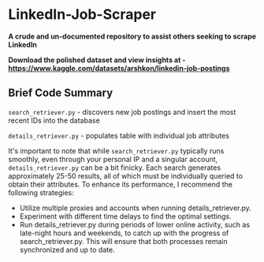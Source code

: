 # LinkedIn-Job-Scraper

**A crude and un-documented repository to assist others seeking to scrape LinkedIn**

**Download the polished dataset and view insights at - https://www.kaggle.com/datasets/arshkon/linkedin-job-postings**


## Brief Code Summary


```search_retriever.py``` - discovers new job postings and insert the most recent IDs into the database

```details_retriever.py``` - populates table with individual job attributes


It's important to note that while ```search_retriever.py``` typically runs smoothly, even through your personal IP and a singular account, ```details_retriever.py``` can be a bit finicky. Each search generates approximately 25-50 results, all of which must be individually queried to obtain their attributes. To enhance its performance, I recommend the following strategies:

- Utilize multiple proxies and accounts when running details_retriever.py.
- Experiment with different time delays to find the optimal settings.
- Run details_retriever.py during periods of lower online activity, such as late-night hours and weekends, to catch up with the progress of search_retriever.py. This will ensure that both processes remain synchronized and up to date.
